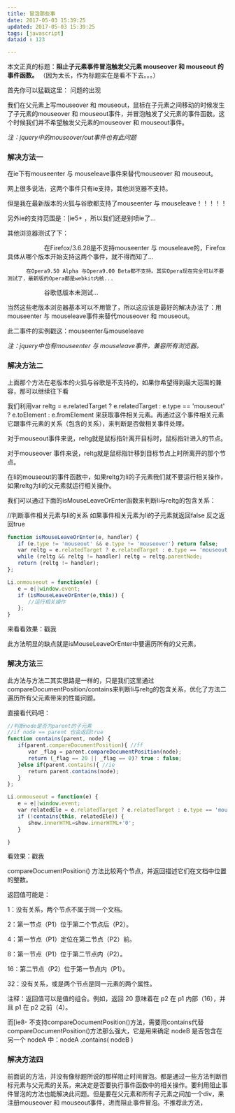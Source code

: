 ```yaml
---
title: 冒泡那些事
date: 2017-05-03 15:39:25 
updated: 2017-05-03 15:39:25
tags: [javascript]
dataid : 123

---
```

本文正真的标题：**阻止子元素事件冒泡触发父元素 mouseover 和 mouseout 的事件函数。**
（因为太长，作为标题实在是看不下去。。。）


首先你可以猛戳这里： 问题的出现


我们在父元素上写mouseover 和 mouseout，鼠标在子元素之间移动的时候发生了子元素的mouseover 和 mouseout事件，并冒泡触发了父元素的事件函数。这个时候我们并不希望触发父元素的mouseover 和 mouseout事件。

 *注：jquery中的mouseover/out事件也有此问题*

### 解决方法一
在ie下有mouseenter 与 mouseleave事件来替代mouseover 和 mouseout。

网上很多说法，这两个事件只有ie支持，其他浏览器不支持。

但是我在最新版本的火狐与谷歌都支持了mouseenter 与 mouseleave！！！！！

另外ie的支持范围是：[ie5+ ，所以我们还是别喷ie了...

其他浏览器测试了下：

　　　　　　在Firefox/3.6.28是不支持mouseenter 与 mouseleave的，Firefox具体从哪个版本开始支持这两个事件，就不得而知了...

          在Opera9.50 Alpha 与Opera9.00 Beta都不支持。其实Opera现在完全可以不要测试了，最新版的Opera都是webkit内核...

　　　　　　谷歌低版本未测试...

 

当然这些老版本浏览器基本可以不用管了，所以这应该是最好的解决办法了：用mouseenter 与 mouseleave事件来替代mouseover 和 mouseout。

 

此二事件的实例戳这：mouseenter与mouseleave

 *注：jquery中也有mouseenter 与 mouseleave事件，兼容所有浏览器。*

 

### 解决方法二
上面那个方法在老版本的火狐与谷歌是不支持的，如果你希望得到最大范围的兼容，那可以继续往下看

我们利用var reltg = e.relatedTarget ? e.relatedTarget : e.type == 'mouseout' ? e.toElement : e.fromElement 来获取事件相关元素。再通过这个事件相关元素它跟事件元素的关系（包含的关系），来判断是否做相关事件处理。

对于mouseout事件来说，reltg就是鼠标指针离开目标时，鼠标指针进入的节点。

对于mouseover 事件来说，reltg就是鼠标指针移到目标节点上时所离开的那个节点。

在li的mouseout的事件函数中，如果reltg为li的子元素我们就不要运行相关操作，如果reltg为li的父元素就运行相关操作。

我们可以通过下面的isMouseLeaveOrEnter函数来判断li与reltg的包含关系：

//判断事件相关元素与li的关系 如果事件相关元素为li的子元素就返回false 反之返回true
``` javascript
function isMouseLeaveOrEnter(e, handler) { 
　　if (e.type != 'mouseout' && e.type != 'mouseover') return false; 
　　var reltg = e.relatedTarget ? e.relatedTarget : e.type == 'mouseout' ? e.toElement : e.fromElement;
　　while (reltg && reltg != handler) reltg = reltg.parentNode;
　　return (reltg != handler);
};

Li.onmouseout = function(e) {
　　e = e||window.event;
　　if (isMouseLeaveOrEnter(e,this)) {
　　　　//运行相关操作
　　};
}
```

来看看效果：戳我

 此方法明显的缺点就是isMouseLeaveOrEnter中要遍历所有的父元素。

 

### 解决方法三
此方法与方法二其实思路是一样的，只是我们这里通过compareDocumentPosition/contains来判断li与reltg的包含关系，优化了方法二遍历所有父元素带来的性能问题。

直接看代码吧：
``` javascript
//判断node是否为parent的子元素
//if node == parent 也会返回true
function contains(parent, node) {
　　if(parent.compareDocumentPosition){ //ff
　　　　var _flag = parent.compareDocumentPosition(node); 
　　　　return (_flag == 20 || _flag == 0)? true : false; 
　　}else if(parent.contains){ //ie
　　　　return parent.contains(node);
　　}
};

Li.onmouseout = function(e) {
　　e = e||window.event;
　　var relatedEle = e.relatedTarget ? e.relatedTarget : e.type == 'mouseout' ? e.toElement : e.fromElement
　　if (!contains(this, relatedEle)) {
　　　　show.innerHTML=show.innerHTML+'0';
　　}

}
```

看效果：戳我

compareDocumentPosition() 方法比较两个节点，并返回描述它们在文档中位置的整数。

返回值可能是：

1：没有关系，两个节点不属于同一个文档。

2：第一节点（P1）位于第二个节点后（P2）。

4：第一节点（P1）定位在第二节点（P2）前。

8：第一节点（P1）位于第二节点内（P2）。

16：第二节点（P2）位于第一节点内（P1）。

32：没有关系，或是两个节点是同一元素的两个属性。

注释：返回值可以是值的组合。例如，返回 20 意味着在 p2 在 p1 内部（16），并且 p1 在 p2 之前（4）。

而[ie8- 不支持compareDocumentPosition()方法，需要用contains代替compareDocumentPosition()方法那么强大，它是用来确定 nodeB 是否包含在另一个  nodeA 中：nodeA .contains( nodeB )

### 解决方法四
前面说的方法，并没有像标题所说的那样阻止时间冒泡。都是通过一些方法判断目标元素与父元素的关系，来决定是否要执行事件函数中的相关操作。要利用阻止事件冒泡的方法也能解决此问题。但是要在父元素和所有子元素之间加一个div，来注册mouseover 和 mouseout事件，进而阻止事件冒泡。不推荐此方法，



